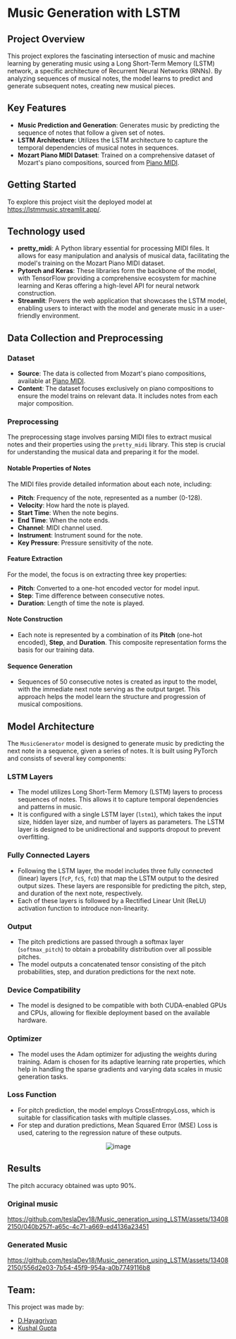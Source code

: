 # Music Generation with LSTM

## Project Overview
This project explores the fascinating intersection of music and machine learning by generating music using a Long Short-Term Memory (LSTM) network, a specific architecture of Recurrent Neural Networks (RNNs). By analyzing sequences of musical notes, the model learns to predict and generate subsequent notes, creating new musical pieces.

## Key Features
- **Music Prediction and Generation**: Generates music by predicting the sequence of notes that follow a given set of notes.
- **LSTM Architecture**: Utilizes the LSTM architecture to capture the temporal dependencies of musical notes in sequences.
- **Mozart Piano MIDI Dataset**: Trained on a comprehensive dataset of Mozart's piano compositions, sourced from [Piano MIDI](http://www.piano-midi.de/mozart.htm).

## Getting Started
To explore this project visit the deployed model at https://lstmmusic.streamlit.app/.

## Technology used
- **pretty_midi**: A Python library essential for processing MIDI files. It allows for easy manipulation and analysis of musical data, facilitating the model's training on the Mozart Piano MIDI dataset.
- **Pytorch and Keras**: These libraries form the backbone of the model, with TensorFlow providing a comprehensive ecosystem for machine learning and Keras offering a high-level API for neural network construction.
- **Streamlit**: Powers the web application that showcases the LSTM model, enabling users to interact with the model and generate music in a user-friendly environment.

## Data Collection and Preprocessing

### Dataset
- **Source**: The data is collected from Mozart's piano compositions, available at [Piano MIDI](http://www.piano-midi.de/mozart.htm).
- **Content**: The dataset focuses exclusively on piano compositions to ensure the model trains on relevant data. It includes notes from each major composition.

### Preprocessing
The preprocessing stage involves parsing MIDI files to extract musical notes and their properties using the `pretty_midi` library. This step is crucial for understanding the musical data and preparing it for the model.

#### Notable Properties of Notes
The MIDI files provide detailed information about each note, including:
- **Pitch**: Frequency of the note, represented as a number (0-128).
- **Velocity**: How hard the note is played.
- **Start Time**: When the note begins.
- **End Time**: When the note ends.
- **Channel**: MIDI channel used.
- **Instrument**: Instrument sound for the note.
- **Key Pressure**: Pressure sensitivity of the note.

#### Feature Extraction
For the model, the focus is on extracting three key properties:
- **Pitch**: Converted to a one-hot encoded vector for model input.
- **Step**: Time difference between consecutive notes.
- **Duration**: Length of time the note is played.

#### Note Construction
- Each note is represented by a combination of its **Pitch** (one-hot encoded), **Step**, and **Duration**. This composite representation forms the basis for our training data.

#### Sequence Generation
- Sequences of 50 consecutive notes is created as input to the model, with the immediate next note serving as the output target. This approach helps the model learn the structure and progression of musical compositions.

## Model Architecture

The `MusicGenerator` model is designed to generate music by predicting the next note in a sequence, given a series of notes. It is built using PyTorch and consists of several key components:

### LSTM Layers
- The model utilizes Long Short-Term Memory (LSTM) layers to process sequences of notes. This allows it to capture temporal dependencies and patterns in music.
- It is configured with a single LSTM layer (`lstm1`), which takes the input size, hidden layer size, and number of layers as parameters. The LSTM layer is designed to be unidirectional and supports dropout to prevent overfitting.

### Fully Connected Layers
- Following the LSTM layer, the model includes three fully connected (linear) layers (`fcP`, `fcS`, `fcD`) that map the LSTM output to the desired output sizes. These layers are responsible for predicting the pitch, step, and duration of the next note, respectively.
- Each of these layers is followed by a Rectified Linear Unit (ReLU) activation function to introduce non-linearity.

### Output
- The pitch predictions are passed through a softmax layer (`softmax_pitch`) to obtain a probability distribution over all possible pitches.
- The model outputs a concatenated tensor consisting of the pitch probabilities, step, and duration predictions for the next note.

### Device Compatibility
- The model is designed to be compatible with both CUDA-enabled GPUs and CPUs, allowing for flexible deployment based on the available hardware.

### Optimizer
- The model uses the Adam optimizer for adjusting the weights during training. Adam is chosen for its adaptive learning rate properties, which help in handling the sparse gradients and varying data scales in music generation tasks.

### Loss Function
- For pitch prediction, the model employs CrossEntropyLoss, which is suitable for classification tasks with multiple classes.
- For step and duration predictions, Mean Squared Error (MSE) Loss is used, catering to the regression nature of these outputs.
<p align="center">
  <img src="https://github.com/teslaDev18/Music_generation_using_LSTM/assets/134082150/9048a512-877e-481c-a380-9fc2b71c0d8f" alt="image">
</p>

## Results

The pitch accuracy obtained was upto 90%.

### Original music

https://github.com/teslaDev18/Music_generation_using_LSTM/assets/134082150/040b257f-a65c-4c71-a669-ed4136a23451

### Generated Music

https://github.com/teslaDev18/Music_generation_using_LSTM/assets/134082150/556d2e03-7b54-45f9-954a-a0b7749116b8

## Team:
This project was made by:
- [D.Hayagrivan](https://github.com/hikey-dj)
- [Kushal Gupta](https://github.com/teslaDev18)



